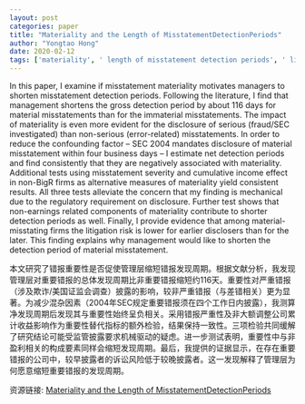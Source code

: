 ```yaml
---
layout: post
categories: paper
title: "Materiality and the Length of MisstatementDetectionPeriods"
author: "Yongtao Hong"
date: 2020-02-12
tags: ['materiality', ' length of misstatement detection periods', ' litigation']
---
```


In this paper, I examine if misstatement materiality motivates managers to shorten misstatement detection periods. Following the literature, I find that management shortens the gross detection period by about 116 days for material misstatements than for the immaterial misstatements. The impact of materiality is even more evident for the disclosure of serious (fraud/SEC investigated) than non-serious (error-related) misstatements. In order to reduce the confounding factor – SEC 2004 mandates disclosure of material misstatement within four business days – I estimate net detection periods and find consistently that they are negatively associated with materiality. Additional tests using misstatement severity and cumulative income effect in non-BigR firms as alternative measures of materiality yield consistent results. All three tests alleviate the concern that my finding is mechanical due to the regulatory requirement on disclosure. Further test shows that non-earnings related components of materiality contribute to shorter detection periods as well. Finally, I provide evidence that among material-misstating firms the litigation risk is lower for earlier disclosers than for the later. This finding explains why management would like to shorten the detection period of material misstatement.

本文研究了错报重要性是否促使管理层缩短错报发现周期。根据文献分析，我发现管理层对重要错报的总体发现周期比非重要错报缩短约116天。重要性对严重错报（涉及欺诈/美国证监会调查）披露的影响，较非严重错报（与差错相关）更为显著。为减少混杂因素（2004年SEC规定重要错报须在四个工作日内披露），我测算净发现周期后发现其与重要性始终呈负相关。采用错报严重性及非大额调整公司累计收益影响作为重要性替代指标的额外检验，结果保持一致性。三项检验共同缓解了研究结论可能受监管披露要求机械驱动的疑虑。进一步测试表明，重要性中与非盈利相关的构成要素同样会缩短发现周期。最后，我提供的证据显示，在存在重要错报的公司中，较早披露者的诉讼风险低于较晚披露者。这一发现解释了管理层为何愿意缩短重要错报的发现周期。

资源链接: [Materiality and the Length of MisstatementDetectionPeriods](https://papers.ssrn.com/sol3/papers.cfm?abstract_id=3521550)
